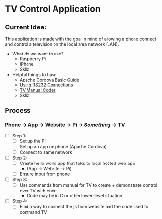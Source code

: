 # TV Control Application
## Current Idea:
This application is made with the goal in mind of allowing a phone connect and control a television on the local area network (LAN). 
- What do we want to use?
  - Raspberry Pi
  - iPhone 
  - Skllz
- Helpful things to have
  - [Apache Cordova Basic Guide](https://cordova.apache.org/docs/en/latest/guide/cli/)
  - [Using RS232 Connections](https://www.commfront.com/pages/3-easy-steps-to-understand-and-control-your-rs232-devices)
  - [TV Manual Codes](https://www.manualslib.com/manual/451487/Sharp-Lc46sb54u-Lc-46-Lcd-Tv.html?page=28#manual)
  - Skllz
  
## Process
### Phone -> App -> Website -> Pi -> *Something* -> TV
- [ ] Step 1:
  - [ ] Set up the Pi
  - [ ] Set up an app on phone (Apache Cordova)
  - [ ] Connect to same network
- [ ] Step 2: 
  - [ ] Create hello world app that talks to local hosted web app
    - (App -> Website -> Pi)
  - [ ] Ensure input from phone
- [ ] Step 3:
  - [ ] Use commands from manual for TV to create + demonstrate control over TV with code
    - Code may be in C or other lower-level situation
- [ ] Step 4:
  - [ ] Find a way to connect the js from website and the code used to command TV
